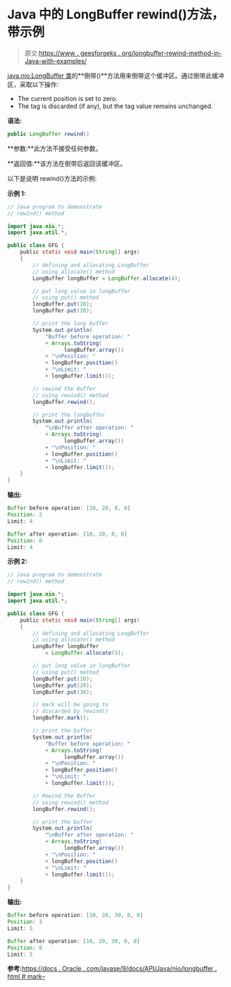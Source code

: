# Java 中的 LongBuffer rewind()方法，带示例

> 原文:[https://www . geesforgeks . org/longbuffer-rewind-method-in-Java-with-examples/](https://www.geeksforgeeks.org/longbuffer-rewind-method-in-java-with-examples/)

[java.nio.LongBuffer 类](https://www.geeksforgeeks.org/tag/java-longbuffer/)的**倒带()**方法用来倒带这个缓冲区。通过倒带此缓冲区，采取以下操作:

*   The current position is set to zero.
*   The tag is discarded (if any), but the tag value remains unchanged.

**语法:**

```java
public LongBuffer rewind()
```

**参数:**此方法不接受任何参数。

**返回值:**该方法在倒带后返回该缓冲区。

以下是说明 rewind()方法的示例:

**示例 1:**

```java
// Java program to demonstrate
// rewind() method

import java.nio.*;
import java.util.*;

public class GFG {
    public static void main(String[] args)
    {
        // defining and allocating LongBuffer
        // using allocate() method
        LongBuffer longBuffer = LongBuffer.allocate(4);

        // put long value in longBuffer
        // using put() method
        longBuffer.put(10);
        longBuffer.put(20);

        // print the long buffer
        System.out.println(
            "Buffer before operation: "
            + Arrays.toString(
                  longBuffer.array())
            + "\nPosition: "
            + longBuffer.position()
            + "\nLimit: "
            + longBuffer.limit());

        // rewind the Buffer
        // using rewind() method
        longBuffer.rewind();

        // print the longbuffer
        System.out.println(
            "\nBuffer after operation: "
            + Arrays.toString(
                  longBuffer.array())
            + "\nPosition: "
            + longBuffer.position()
            + "\nLimit: "
            + longBuffer.limit());
    }
}
```

**输出:**

```java
Buffer before operation: [10, 20, 0, 0]
Position: 2
Limit: 4

Buffer after operation: [10, 20, 0, 0]
Position: 0
Limit: 4

```

**示例 2:**

```java
// Java program to demonstrate
// rewind() method

import java.nio.*;
import java.util.*;

public class GFG {
    public static void main(String[] args)
    {
        // defining and allocating LongBuffer
        // using allocate() method
        LongBuffer longBuffer
            = LongBuffer.allocate(5);

        // put long value in longBuffer
        // using put() method
        longBuffer.put(10);
        longBuffer.put(20);
        longBuffer.put(30);

        // mark will be going to
        // discarded by rewind()
        longBuffer.mark();

        // print the buffer
        System.out.println(
            "Buffer before operation: "
            + Arrays.toString(
                  longBuffer.array())
            + "\nPosition: "
            + longBuffer.position()
            + "\nLimit: "
            + longBuffer.limit());

        // Rewind the Buffer
        // using rewind() method
        longBuffer.rewind();

        // print the buffer
        System.out.println(
            "\nBuffer after operation: "
            + Arrays.toString(
                  longBuffer.array())
            + "\nPosition: "
            + longBuffer.position()
            + "\nLimit: "
            + longBuffer.limit());
    }
}
```

**输出:**

```java
Buffer before operation: [10, 20, 30, 0, 0]
Position: 3
Limit: 5

Buffer after operation: [10, 20, 30, 0, 0]
Position: 0
Limit: 5

```

**参考:**[https://docs . Oracle . com/javase/9/docs/API/Java/nio/longbuffer . html # mark–](https://docs.oracle.com/javase/9/docs/api/java/nio/LongBuffer.html#mark--)